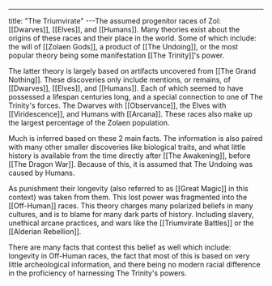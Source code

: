 ---
title: "The Triumvirate"
---The assumed progenitor races of Zol: [[Dwarves]], [[Elves]], and [[Humans]]. Many theories exist about the origins of these races and their place in the world. Some of which include: the will of [[Zolaen Gods]], a product of [[The Undoing]], or the most popular theory being some manifestation [[The Trinity]]'s power. 

The latter theory is largely based on artifacts uncovered from [[The Grand Nothing]]. These discoveries only include mentions, or remains, of [[Dwarves]], [[Elves]], and [[Humans]]. Each of which seemed to have possessed a lifespan centuries long, and a special connection to one of The Trinity's forces. The Dwarves with [[Observance]], the Elves with [[Viridescence]], and Humans with [[Arcana]]. These races also make up the largest percentage of the Zolaen population.

Much is inferred based on these 2 main facts. The information is also paired with many other smaller discoveries like biological traits, and what little history is available from the time directly after [[The Awakening]], before [[The Dragon War]]. Because of this, it is assumed that The Undoing was caused by Humans. 

As punishment their longevity (also referred to as [[Great Magic]] in this context) was taken from them. This lost power was fragmented into the [[Off-Human]] races. This theory charges many polarized beliefs in many cultures, and is to blame for many dark parts of history. Including slavery, unethical arcane practices, and wars like the [[Triumvirate Battles]] or the [[Alderian Rebellion]].

There are many facts that contest this belief as well which include: longevity in Off-Human races, the fact that most of this is based on very little archeological information, and there being no modern racial difference in the proficiency of harnessing The Trinity's powers.